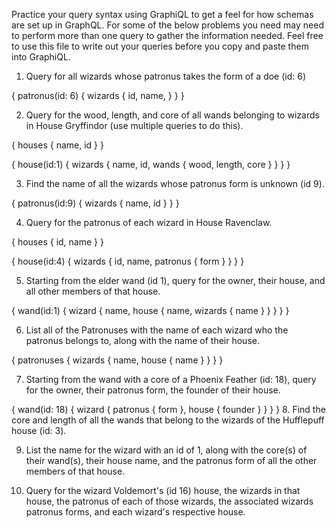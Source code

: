 Practice your query syntax using GraphiQL to get a feel for how schemas are set up in GraphQL. For some of the below problems you need may need to perform more than one query to gather the information needed. Feel free to use this file to write out your queries before you copy and paste them into GraphiQL.

1. Query for all wizards whose patronus takes the form of a doe (id: 6)

{
    patronus(id: 6) {
        wizards {
            id,
            name,
        }
    }
}

2. Query for the wood, length, and core of all wands belonging to wizards in House Gryffindor (use multiple queries to do this).

{
    houses {
        name,
        id
    }
}

{
    house(id:1) {
        wizards {
            name,
            id,
            wands {
                wood,
                length,
                core
            }
        }
    }
}

3. Find the name of all the wizards whose patronus form is unknown (id 9).

{
    patronus(id:9) {
        wizards {
            name, 
            id
        }
    }
}

4. Query for the patronus of each wizard in House Ravenclaw.

{ 
    houses {
        id,
        name
    }
}

{
    house(id:4) {
        wizards {
            id,
            name,
            patronus {
                form
            }
        }
    }
}

5. Starting from the elder wand (id 1), query for the owner, their house, and all other members of that house.

{
    wand(id:1) {
        wizard {
            name,
            house {
                name,
                wizards {
                    name
                }
            }
        }
    }
}

6. List all of the Patronuses with the name of each wizard who the patronus belongs to, along with the name of their house.

{
    patronuses {
        wizards {
            name,
            house {
                name
            }
        }
    }
}

7. Starting from the wand with a core of a Phoenix Feather (id: 18), query for the owner, their patronus form, the founder of their house.

{
    wand(id: 18) {
        wizard {
            patronus {
                form
            },
            house {
                founder
            }
        }
    }
}
8. Find the core and length of all the wands that belong to the wizards of the Hufflepuff house (id: 3).

9. List the name for the wizard with an id of 1, along with the core(s) of their wand(s), their house name, and the patronus form of all the other members of that house.

10. Query for the wizard Voldemort's (id 16) house, the wizards in that house, the patronus of each of those wizards, the associated wizards patronus forms, and each wizard's respective house.
